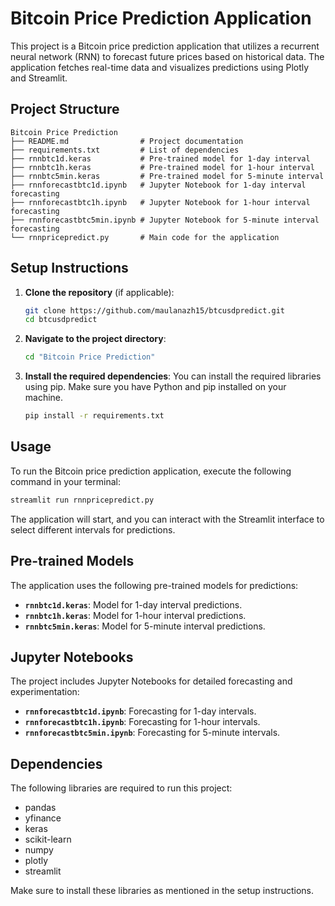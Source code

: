 # Bitcoin Price Prediction Application

This project is a Bitcoin price prediction application that utilizes a recurrent neural network (RNN) to forecast future prices based on historical data. The application fetches real-time data and visualizes predictions using Plotly and Streamlit.

## Project Structure

```
Bitcoin Price Prediction
├── README.md                # Project documentation
├── requirements.txt         # List of dependencies
├── rnnbtc1d.keras           # Pre-trained model for 1-day interval
├── rnnbtc1h.keras           # Pre-trained model for 1-hour interval
├── rnnbtc5min.keras         # Pre-trained model for 5-minute interval
├── rnnforecastbtc1d.ipynb   # Jupyter Notebook for 1-day interval forecasting
├── rnnforecastbtc1h.ipynb   # Jupyter Notebook for 1-hour interval forecasting
├── rnnforecastbtc5min.ipynb # Jupyter Notebook for 5-minute interval forecasting
└── rnnpricepredict.py       # Main code for the application
```

## Setup Instructions

1. **Clone the repository** (if applicable):
   ```bash
   git clone https://github.com/maulanazh15/btcusdpredict.git
   cd btcusdpredict
   ```

2. **Navigate to the project directory**:
   ```bash
   cd "Bitcoin Price Prediction"
   ```

3. **Install the required dependencies**:
   You can install the required libraries using pip. Make sure you have Python and pip installed on your machine.
   ```bash
   pip install -r requirements.txt
   ```

## Usage

To run the Bitcoin price prediction application, execute the following command in your terminal:

```bash
streamlit run rnnpricepredict.py
```

The application will start, and you can interact with the Streamlit interface to select different intervals for predictions.

## Pre-trained Models

The application uses the following pre-trained models for predictions:
- **`rnnbtc1d.keras`**: Model for 1-day interval predictions.
- **`rnnbtc1h.keras`**: Model for 1-hour interval predictions.
- **`rnnbtc5min.keras`**: Model for 5-minute interval predictions.

## Jupyter Notebooks

The project includes Jupyter Notebooks for detailed forecasting and experimentation:
- **`rnnforecastbtc1d.ipynb`**: Forecasting for 1-day intervals.
- **`rnnforecastbtc1h.ipynb`**: Forecasting for 1-hour intervals.
- **`rnnforecastbtc5min.ipynb`**: Forecasting for 5-minute intervals.

## Dependencies

The following libraries are required to run this project:

- pandas
- yfinance
- keras
- scikit-learn
- numpy
- plotly
- streamlit

Make sure to install these libraries as mentioned in the setup instructions.